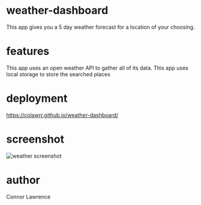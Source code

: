 # weather-dashboard
This app gives you a 5 day weather forecast for a location of your choosing.

# features

This app uses an open weather API to gather all of its data. 
This app uses local storage to store the searched places

# deployment

https://colawrr.github.io/weather-dashboard/

# screenshot

![weather screenshot](https://user-images.githubusercontent.com/89156347/138627454-665ab497-df94-4a91-9003-c1e597a01adb.jpg)

# author
Connor Lawrence